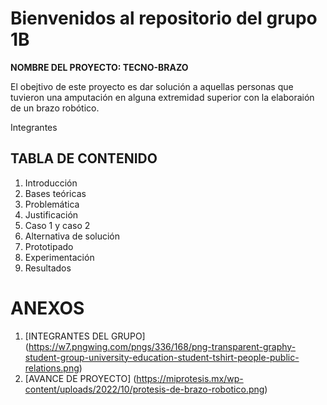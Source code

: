 # **Bienvenidos al repositorio del grupo 1B**

**NOMBRE DEL PROYECTO: TECNO-BRAZO**

El obejtivo de este proyecto es dar solución a aquellas personas que tuvieron una amputación en alguna extremidad superior con la elaboraión de un brazo robótico.

Integrantes

## **TABLA DE CONTENIDO**

1. Introducción
2. Bases teóricas
3. Problemática
4. Justificación
5. Caso 1 y caso 2
6. Alternativa de solución
7. Prototipado
8. Experimentación
9. Resultados

# **ANEXOS**
1. [INTEGRANTES DEL GRUPO] (https://w7.pngwing.com/pngs/336/168/png-transparent-graphy-student-group-university-education-student-tshirt-people-public-relations.png)
2. [AVANCE DE PROYECTO] (https://miprotesis.mx/wp-content/uploads/2022/10/protesis-de-brazo-robotico.png)
